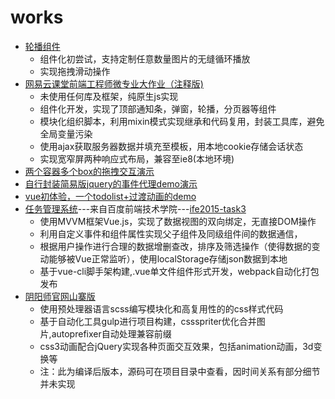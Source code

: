 # works

<ul>
<li><a href="https://reson-a.github.io/works/Slider/slider.html">轮播组件</a>
<ul><li>组件化初尝试，支持定制任意数量图片的无缝循环播放</li><li>实现拖拽滑动操作</li></ul></li>
<li><a href="https://reson-a.github.io/works/NetEaseFinalTask/index.html">网易云课堂前端工程师微专业大作业（注释版)</a>
<ul><li>未使用任何库及框架，纯原生js实现</li>
<li>组件化开发，实现了顶部通知条，弹窗，轮播，分页器等组件</li>
<li>模块化组织脚本，利用mixin模式实现继承和代码复用，封装工具库，避免全局变量污染</li>
<li>使用ajax获取服务器数据并填充至模板，用本地cookie存储会话状态</li>
<li>实现宽窄屏两种响应式布局，兼容至ie8(本地环境)</li></ul></li>
<li><a href="https://reson-a.github.io/works/BaiduWebTask/drag-demo/drag-demo.html">两个容器多个box的拖拽交互演示</a></li>
<li><a href="https://reson-a.github.io/works/BaiduWebTask/jq-mini/jq-mini-test.html">自行封装简易版jquery的事件代理demo演示</a></li>
<li><a href="https://reson-a.github.io/works/vue-project/project/todolist/index.html">vue初体验，一个todolist+过渡动画的demo</a></li>
<li><a href="https://reson-a.github.io/works/BaiduWebTask/task3/index.html">任务管理系统</a>---来自百度前端技术学院---<a href="https://github.com/baidu-ife/ife/tree/master/2015_spring/task/task0003">ife2015-task3</a><ul>
<li>使用MVVM框架Vue.js，实现了数据视图的双向绑定，无直接DOM操作</li>
<li>利用自定义事件和组件属性实现父子组件及同级组件间的数据通信，</li>
<li>根据用户操作进行合理的数据增删查改，排序及筛选操作（使得数据的变动能够被Vue正常监听），使用localStorage存储json数据到本地</li>
<li>基于vue-cli脚手架构建,.vue单文件组件形式开发，webpack自动化打包发布</li>
</ul></li>
<li><a href="https://reson-a.github.io/works/yys/dist/index.html">阴阳师官网山寨版</a>
<ul>
<li>使用预处理器语言scss编写模块化和高复用性的的css样式代码</li>
<li>基于自动化工具gulp进行项目构建，cssspriter优化合并图片,autoprefixer自动处理兼容前缀</li>
<li>css3动画配合jQuery实现各种页面交互效果，包括animation动画，3d变换等</li>
<li>注：此为编译后版本，源码可在项目目录中查看，因时间关系有部分细节并未实现</li>
</ul></li>
</ul>
 



 


  








